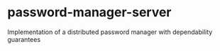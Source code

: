 # password-manager-server
Implementation of a distributed password manager with dependability guarantees
